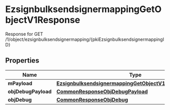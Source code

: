 

# EzsignbulksendsignermappingGetObjectV1Response

Response for GET /1/object/ezsignbulksendsignermapping/{pkiEzsignbulksendsignermappingID}

## Properties

| Name | Type | Description | Notes |
|------------ | ------------- | ------------- | -------------|
|**mPayload** | [**EzsignbulksendsignermappingGetObjectV1ResponseMPayload**](EzsignbulksendsignermappingGetObjectV1ResponseMPayload.md) |  |  |
|**objDebugPayload** | [**CommonResponseObjDebugPayload**](CommonResponseObjDebugPayload.md) |  |  [optional] |
|**objDebug** | [**CommonResponseObjDebug**](CommonResponseObjDebug.md) |  |  [optional] |



